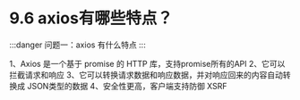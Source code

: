 # 9.6 axios有哪些特点？

:::danger 问题一：axios 有什么特点
:::

1、Axios 是一个基于 promise 的 HTTP 库，支持promise所有的API
2、它可以拦截请求和响应
3、它可以转换请求数据和响应数据，并对响应回来的内容自动转换成 JSON类型的数据
4、安全性更高，客户端支持防御 XSRF
